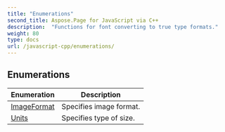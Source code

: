 ```yaml
---
title: "Enumerations"
second_title: Aspose.Page for JavaScript via C++
description:  "Functions for font converting to true type formats."
weight: 80
type: docs
url: /javascript-cpp/enumerations/
---
```


## Enumerations

| Enumeration | Description |
| ----------- | ----------- |
| [ImageFormat](./imageformat/) | Specifies image format. |
| [Units](./units/) | Specifies type of size. |

